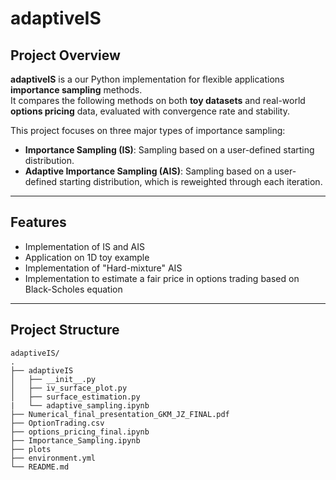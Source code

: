 # adaptiveIS

## Project Overview

**adaptiveIS** is a our Python implementation for flexible applications **importance sampling** methods.  
It compares the following methods on both **toy datasets** and real-world **options pricing** data, evaluated with convergence rate and stability.

This project focuses on three major types of importance sampling:
- **Importance Sampling (IS)**: Sampling based on a user-defined starting distribution.
- **Adaptive Importance Sampling (AIS)**: Sampling based on a user-defined starting distribution, which is reweighted through each iteration.


---

## Features

- Implementation of IS and AIS
- Application on 1D toy example
- Implementation of "Hard-mixture" AIS
- Implementation to estimate a fair price in options trading based on Black-Scholes equation

---

## Project Structure
```
adaptiveIS/
.
├── adaptiveIS
│   ├── __init__.py
│   ├── iv_surface_plot.py
│   ├── surface_estimation.py
|   └── adaptive_sampling.ipynb
├── Numerical_final_presentation_GKM_JZ_FINAL.pdf
├── OptionTrading.csv
├── options_pricing_final.ipynb
├── Importance_Sampling.ipynb
├── plots
├── environment.yml
└── README.md
```
